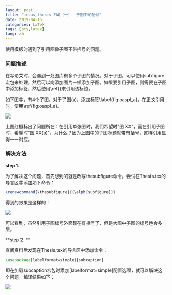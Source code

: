 ```yaml
---
layout: post
title: "iecas_thesis FAQ（一）——子图中的括号"
date: 2019-04-15
categories: LaTeX
tags: [sty,latex]
lang: zh
---
```


使用模板时遇到了引用图像子图不带括号的问题。

<!--more-->

### 问题描述

在写论文时，会遇到一处图片有多个子图的情况。对于子图，可以使用subfigure宏包来处理，然后可以向添加图片一样添加子图。如果要引用子图，则需要在子图中添加标签，然后使用\ref{}来引用该标签。

如下图中，有4个子图，对于子图(a)，添加标签\label{fig:oaspl_a}，在正文引用时，使用\ref{fig:oaspl_a}。

![](<https://github.com/MELCHIOR-1/melchior-1.github.io/raw/master/images/FAQ_subfig_1.png>)

上图红框标出了问题所在：在引用单张图时，我们希望时"图 XX"，而在引用子图时，希望时"图 XX(a)"，为什么？因为上图中的子图标题就带有括号，这样引用显得一一对应。



### 解决方法

**step 1.**

为了解决这个问题，首先想到的就是改写thesubfigure命令。尝试在Thesis.tex的导言区中添加如下命令：

```latex
\renewcommand{\thesubfigure}{(\alph{subfigure})}
```

得到的效果是这样的：

![](<https://github.com/MELCHIOR-1/melchior-1.github.io/raw/master/images/FAQ_subfig_2.png>)

可以看到，虽然引用子图标号外面现在有括号了，但是大图中子图的标号也会多一层。



**step 2. **

查阅资料后发现在Thesis.tex的导言区中添加命令：

```latex
\usepackage[labelformat=simple]{subcaption}
```

即在加载subcaption宏包时添加[labelformat=simple]配置选项，就可以解决这个问题。编译结果如下：

![](<https://github.com/MELCHIOR-1/melchior-1.github.io/raw/master/images/FAQ_subfig_3.png>)

